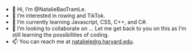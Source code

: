 - 👋 Hi, I’m @NatalieBaoTramLe.
- 👀 I’m interested in rowing and TikTok.
- 🌱 I’m currently learning Javascript, CSS, C++, and C#.
- 💞️ I’m looking to collaborate on ... Let me get back to you on this as I'm still learning the possibilities of coding.
- 📫 You can reach me at nataliele@g.harvard.edu.

<!---
NatalieBaoTramLe/NatalieBaoTramLe is a ✨ special ✨ repository because its `README.md` (this file) appears on your GitHub profile.
You can click the Preview link to take a look at your changes.
--->
